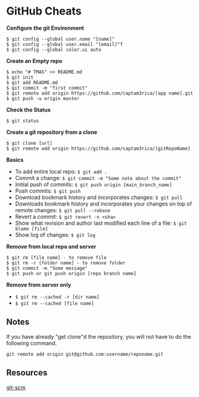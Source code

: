 # GitHub Cheats

**Configure the git Environment**  

    $ git config --global user.name "[name]"
    $ git config --global user.email "[email]"f
    $ git config --global color.ui auto

**Create an Empty repo**

    $ echo "# TMAS" >> README.md
    $ git init
    $ git add README.md
    $ git commit -m "first commit"
    $ git remote add origin https://github.com/captam3rica/[app name].git
    $ git push -u origin master

**Check the Status**

    $ git status

**Create a git repository from a clone**

    $ git clone [url]
    $ git remote add origin https://github.com/captam3rica/[gitRepoName]

**Basics**

- To add entire local repo: `$ git add .`
- Commit a change: `$ git commit -m "Some note about the commit"`
- Initial push of commits: `$ git push origin [main_branch_name]`
- Push commits: `$ git push`
- Download bookmark history and incorporates changes: `$ git pull`  
- Downloads bookmark history and incorporates your changes on top of
remote changes: `$ git pull --rebase`  
- Revert a commit: `$ git revert -n <sha>`  
- Show what revision and author last modified each line of a file: `$ git blame [file]`  
- Show log of changes: `$ git log`  

**Remove from local repo and server**

    $ git rm [file name] - to remove file
    $ git rm -r [folder name] - to remove folder
    $ git commit -m "Some message"
    $ git push or git push origin [repo branch name]

**Remove from server only**

- `$ git rm --cached -r [dir name]`
- `$ git rm --cached [file name]`


## Notes

If you have already "get clone"d the repository, you will not have to do the
following command.

    git remote add origin git@github.com:username/reponame.git

## Resources

[git-scm](https://git-scm.com/book/en/v2/Customizing-Git-Git-Configuration)
